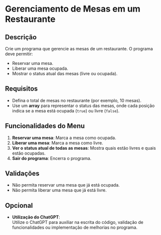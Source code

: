 # Gerenciamento de Mesas em um Restaurante

## Descrição
Crie um programa que gerencie as mesas de um restaurante. O programa deve permitir:

- Reservar uma mesa.
- Liberar uma mesa ocupada.
- Mostrar o status atual das mesas (livre ou ocupada).

## Requisitos
- Defina o total de mesas no restaurante (por exemplo, 10 mesas).
- Use um **array** para representar o status das mesas, onde cada posição indica se a mesa está ocupada (`true`) ou livre (`false`).

## Funcionalidades do Menu
1. **Reservar uma mesa**: Marca a mesa como ocupada.
2. **Liberar uma mesa**: Marca a mesa como livre.
3. **Ver o status atual de todas as mesas**: Mostra quais estão livres e quais estão ocupadas.
4. **Sair do programa**: Encerra o programa.

## Validações
- Não permita reservar uma mesa que já está ocupada.
- Não permita liberar uma mesa que já está livre.

## Opcional
- **Utilização do ChatGPT**:  
  Utilize o ChatGPT para auxiliar na escrita do código, validação de funcionalidades ou implementação de melhorias no programa.
